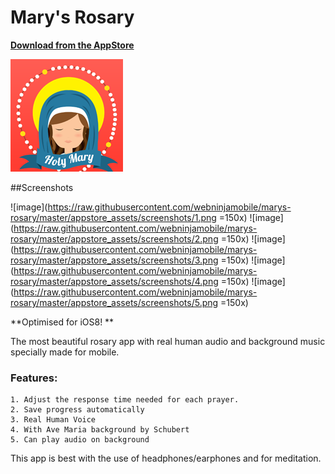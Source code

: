 # Mary's Rosary

**[Download from the AppStore](https://itunes.apple.com/us/app/marys-rosary/id1034355078?ls=1&mt=8)**

![image](https://raw.githubusercontent.com/webninjamobile/marys-rosary/master/appstore_assets/appicons/Icon-60%403x.png)


##Screenshots


![image](https://raw.githubusercontent.com/webninjamobile/marys-rosary/master/appstore_assets/screenshots/1.png =150x)
![image](https://raw.githubusercontent.com/webninjamobile/marys-rosary/master/appstore_assets/screenshots/2.png =150x)
![image](https://raw.githubusercontent.com/webninjamobile/marys-rosary/master/appstore_assets/screenshots/3.png =150x)
![image](https://raw.githubusercontent.com/webninjamobile/marys-rosary/master/appstore_assets/screenshots/4.png =150x)
![image](https://raw.githubusercontent.com/webninjamobile/marys-rosary/master/appstore_assets/screenshots/5.png =150x)

**Optimised for iOS8!
**

The most beautiful rosary app with real human audio and background music specially made for mobile.

### Features:
	1. Adjust the response time needed for each prayer. 
	2. Save progress automatically
	3. Real Human Voice
	4. With Ave Maria background by Schubert
	5. Can play audio on background

This app is best with the use of headphones/earphones and for meditation.

